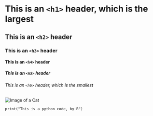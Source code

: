 # This is an `<h1>` header, which is the largest
## This is an `<h2>` header
### This is an `<h3>` header
#### This is an `<h4>` header
##### This is an `<h5>` header
###### This is an `<h6>` header, which is the smallest

![Image of a Cat]([https://octodex.github.com/images/yaktocat.png](https://images.app.goo.gl/mg2i4mhbUAhpCmPs9)https://images.app.goo.gl/mg2i4mhbUAhpCmPs9)

```
print("This is a python code, by R")
```
